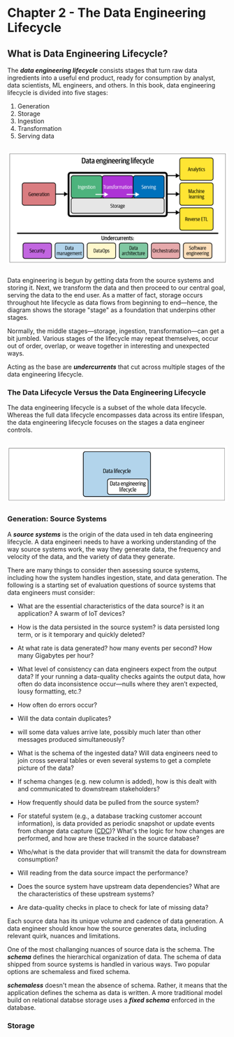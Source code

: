 # Chapter 2 - The Data Engineering Lifecycle

## What is Data Engineering Lifecycle?

The ***data engineering lifecycle*** consists stages that turn raw data ingredients into a useful end product, ready for consumption by analyst, data scientists, ML engineers, and others. In this book, data engineering lifecycle is divided into five stages:

1. Generation
2. Storage
3. Ingestion
4. Transformation
5. Serving data

<img style="margin: 2em; display: block; margin-left: auto; margin-right: auto;" src="images/chapter1-1.png"  width="" height="">


Data engineering is begun by getting data from the source systems and storing it. Next, we transform the data and then proceed to our central goal, serving the data to the end user. As a matter of fact, storage occurs throughout hte lifecycle as data flows from beginning to end—hence, the diagram shows the storage "stage" as a foundation that underpins other stages.

Normally, the middle stages—storage, ingestion, transformation—can get a bit jumbled. Various stages of the lifecycle may repeat themselves, occur out of order, overlap, or weave together in interesting and unexpected ways.

Acting as the base are ***undercurrents*** that cut across multiple stages of the data engineering lifecycle.

### The Data Lifecycle Versus the Data Engineering Lifecycle

The data engineering lifecycle is a subset of the whole data lifecycle. Whereas the full data lifecycle encompasses data across its entire lifespan, the data engineering lifecycle focuses on the stages a data engineer controls.

<img style="margin: 2em; display: block; margin-left: auto; margin-right: auto;" src="images/chapter2-1.png"  width="" height="">


### Generation: Source Systems

A ***source systems*** is the origin of the data used in teh data engineering lifecycle. A data engineeri needs to have a working understanding of the way source systems work, the way they generate data, the frequency and velocity of the data, and the variety of data they generate.


There are many things to consider then assessing source systems, including how the system handles ingestion, state, and data generation. The following is a starting set of evaluation questions of source systems that data engineers must consider:

- What are the essential characteristics of the data source? is it an application? A swarm of IoT devices?

- How is the data persisted in the source system? is data persisted long term, or is it temporary and quickly deleted?

- At what rate is data generated? how many events per second? How many Gigabytes per hour?

- What level of consistency can data engineers expect from the output data? If your running a data-quality checks againts the output data, how often do data inconsistence occur—nulls where they aren’t expected, lousy formatting, etc.?

- How often do errors occur?

- Will the data contain duplicates?

- will some data values arrive late, possibly much later than other messages produced simultaneously?

- What is the schema of the ingested data? Will data engineers need to join cross several tables or even several systems to get a complete picture of the data?


- If schema changes (e.g. new column is added), how is this dealt with and communicated to downstream stakeholders?

- How frequently should data be pulled from the source system?

- For stateful system (e.g., a database tracking customer account information), is data provided as periodic snapshot or update events from change data capture ([CDC](https://www.qlik.com/us/change-data-capture/cdc-change-data-capture))? What's the logic for how changes are performed, and how are these tracked in the source database?

- Who/what is the data provider that will transmit the data for downstream consumption?

- Will reading from the data source impact the performance?

- Does the source system have upstream data dependencies? What are the characteristics of these upstream systems?

- Are data-quality checks in place to check for late of missing data?

Each source data has its unique volume and cadence of data generation. A data engineer should know how the source generates data, including relevant quirk, nuances and limitations.

One of the most challanging nuances of source data is the schema. The ***schema*** defines the hierarchical organization of data. The schema of data shipped from source systems is handled in various ways. Two popular options are schemaless and fixed schema.

***schemaless*** doesn't mean the absence of schema. Rather, it means that the application defines the schema as data is written. A more traditional model build on relational databse storage uses a ***fixed schema*** enforced in the database.


### Storage